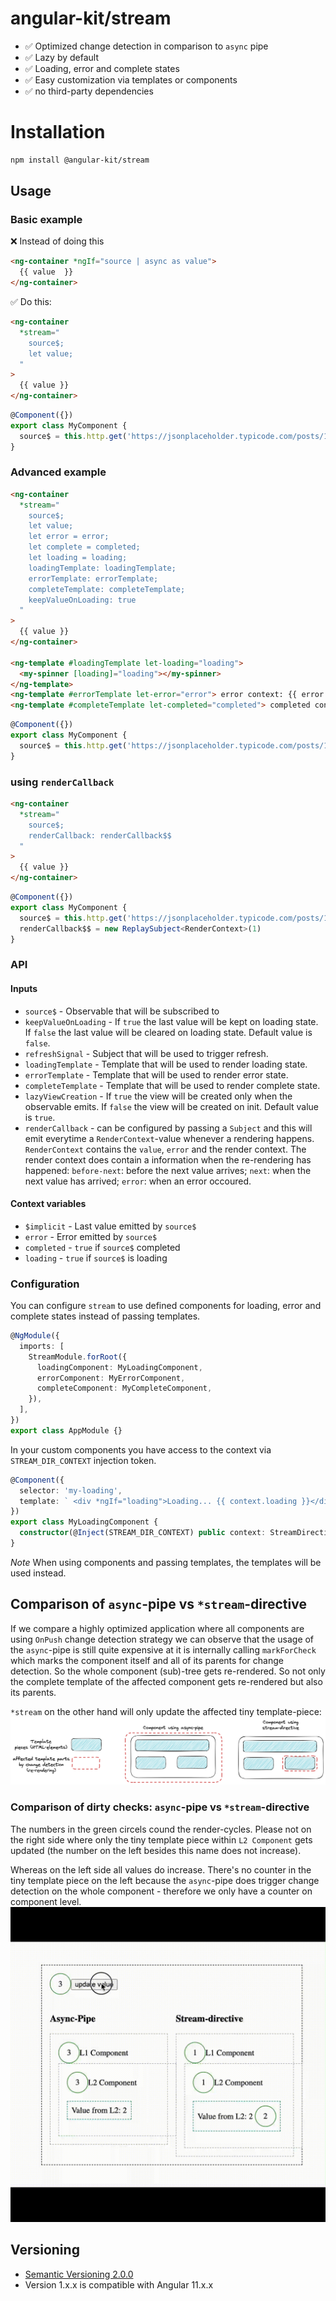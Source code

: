 # angular-kit/stream

- ✅ Optimized change detection in comparison to `async` pipe
- ✅ Lazy by default
- ✅ Loading, error and complete states
- ✅ Easy customization via templates or components
- ✅ no third-party dependencies

# Installation

```bash
npm install @angular-kit/stream
```

## Usage

### Basic example

❌ Instead of doing this
```html
<ng-container *ngIf="source | async as value">
  {{ value  }}
</ng-container>
```

✅ Do this: 

```html
<ng-container
  *stream="
    source$;
    let value;
  "
>
  {{ value }}
</ng-container>

```

```typescript
@Component({})
export class MyComponent {
  source$ = this.http.get('https://jsonplaceholder.typicode.com/posts/1');
}
```

### Advanced example

```html
<ng-container
  *stream="
    source$;
    let value;
    let error = error;
    let complete = completed;
    let loading = loading;
    loadingTemplate: loadingTemplate;
    errorTemplate: errorTemplate;
    completeTemplate: completeTemplate;
    keepValueOnLoading: true
  "
>
  {{ value }}
</ng-container>

<ng-template #loadingTemplate let-loading="loading">
  <my-spinner [loading]="loading"></my-spinner>
</ng-template>
<ng-template #errorTemplate let-error="error"> error context: {{ error }} </ng-template>
<ng-template #completeTemplate let-completed="completed"> completed context: {{ completed }} </ng-template>
```

```typescript
@Component({})
export class MyComponent {
  source$ = this.http.get('https://jsonplaceholder.typicode.com/posts/1');
}
```

### using `renderCallback`

```html
<ng-container
  *stream="
    source$;
    renderCallback: renderCallback$$
  "
>
  {{ value }}
</ng-container>

```

```typescript
@Component({})
export class MyComponent {
  source$ = this.http.get('https://jsonplaceholder.typicode.com/posts/1');
  renderCallback$$ = new ReplaySubject<RenderContext>(1)
}
```

### API

#### Inputs

- `source$` - Observable that will be subscribed to
- `keepValueOnLoading` - If `true` the last value will be kept on loading state. If `false` the last value will be cleared on loading state. Default value is `false`.
- `refreshSignal` - Subject that will be used to trigger refresh.
- `loadingTemplate` - Template that will be used to render loading state.
- `errorTemplate` - Template that will be used to render error state.
- `completeTemplate` - Template that will be used to render complete state.
- `lazyViewCreation` - If `true` the view will be created only when the observable emits. If `false` the view will be created on init. Default value is `true`.
- `renderCallback` - can be configured by passing a `Subject` and this will emit everytime a `RenderContext`-value whenever a rendering happens. `RenderContext` contains the `value`, `error` and the render context. The render context does contain a information when the re-rendering has happened: `before-next`: before the next value arrives; `next`: when the next value has arrived; `error`: when an error occoured.

#### Context variables

- `$implicit` - Last value emitted by `source$`
- `error` - Error emitted by `source$`
- `completed` - `true` if `source$` completed
- `loading` - `true` if `source$` is loading

### Configuration

You can configure `stream` to use defined components for loading, error and complete states instead of passing templates.

```typescript
@NgModule({
  imports: [
    StreamModule.forRoot({
      loadingComponent: MyLoadingComponent,
      errorComponent: MyErrorComponent,
      completeComponent: MyCompleteComponent,
    }),
  ],
})
export class AppModule {}
```

In your custom components you have access to the context via `STREAM_DIR_CONTEXT` injection token.

```typescript
@Component({
  selector: 'my-loading',
  template: ` <div *ngIf="loading">Loading... {{ context.loading }}</div> `,
})
export class MyLoadingComponent {
  constructor(@Inject(STREAM_DIR_CONTEXT) public context: StreamDirectiveContext) {}
}
```

_Note_ When using components and passing templates, the templates will be used instead.

## Comparison of `async`-pipe vs `*stream`-directive

If we compare a highly optimized application where all components are using `OnPush` change detection strategy we can observe that the
usage of the `async`-pipe is still quite expensive at it is internally calling `markForCheck` which marks the component itself and all of its parents for change detection.
So the whole component (sub)-tree gets re-rendered. So not only the complete template of the affected component gets re-rendered but also its parents.

`*stream` on the other hand will only update the affected tiny template-piece:
![async-pipe vs stream-directive](./docs/stream-vs-async.png)

### Comparison of dirty checks: `async`-pipe vs `*stream`-directive
The numbers in the green circels cound the render-cycles. Please not on the right side where only the tiny template 
piece within `L2 Component` gets updated (the number on the left besides this name does not increase). 

Whereas on the left side all values do increase. There's no counter in the tiny template piece on the left because the 
`async`-pipe does trigger change detection on the whole component - therefore we only have a counter on component level.
![dirty checks comparison](./docs/dirty-checks-comparison.gif)

## Versioning
* [Semantic Versioning 2.0.0](http://semver.org/)
* Version 1.x.x is compatible with Angular 11.x.x
